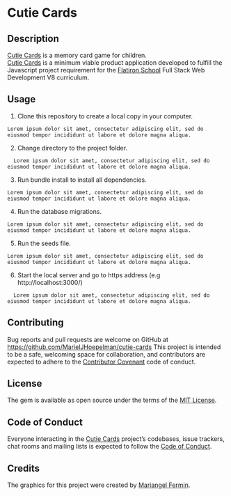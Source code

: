 # Cutie Cards

## Description

[Cutie Cards](https://github.com/MarielJHoepelman/cutie-cards) is a memory card game for children.  
[Cutie Cards](https://github.com/MarielJHoepelman/cutie-cards) is a minimum viable product application developed to fulfill the Javascript project requirement for the [Flatiron School](https://flatironschool.com/) Full Stack Web Development V8 curriculum.

## Usage

1. Clone this repository to create a local copy in your computer.

```
Lorem ipsum dolor sit amet, consectetur adipiscing elit, sed do eiusmod tempor incididunt ut labore et dolore magna aliqua.
```

2.  Change directory to the project folder.

```
  Lorem ipsum dolor sit amet, consectetur adipiscing elit, sed do eiusmod tempor incididunt ut labore et dolore magna aliqua.
```

3. Run bundle install to install all dependencies.

```
Lorem ipsum dolor sit amet, consectetur adipiscing elit, sed do eiusmod tempor incididunt ut labore et dolore magna aliqua.
```

4. Run the database migrations.

```
Lorem ipsum dolor sit amet, consectetur adipiscing elit, sed do eiusmod tempor incididunt ut labore et dolore magna aliqua.
```

5. Run the seeds file.

```
Lorem ipsum dolor sit amet, consectetur adipiscing elit, sed do eiusmod tempor incididunt ut labore et dolore magna aliqua.
```

6. Start the local server and go to https address (e.g http://localhost:3000/)

```
  Lorem ipsum dolor sit amet, consectetur adipiscing elit, sed do eiusmod tempor incididunt ut labore et dolore magna aliqua.
```

## Contributing

Bug reports and pull requests are welcome on GitHub at https://github.com/MarielJHoepelman/cutie-cards This project is intended to be a safe, welcoming space for collaboration, and contributors are expected to adhere to the [Contributor Covenant](http://contributor-covenant.org) code of conduct.

## License

The gem is available as open source under the terms of the [MIT License](https://opensource.org/licenses/MIT).

## Code of Conduct

Everyone interacting in the [Cutie Cards](https://github.com/MarielJHoepelman/cutie-cards) project’s codebases, issue trackers, chat rooms and mailing lists is expected to follow the [Code of Conduct](https://github.com/MarielJHoepelman/cutie-cards/blob/master/CODE_OF_CONDUCT.md).

## Credits

The graphics for this project were created by [Mariangel Fermin](https://www.instagram.com/noiir_rrr/).
